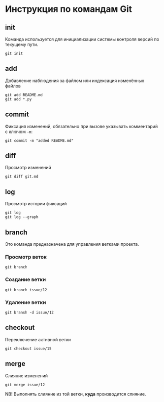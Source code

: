 # Инструкция по командам Git

## init

Команда используется для инициализации системы контроля версий по текущему пути.

```shell
git init
```

## add

Добавление наблюдения за файлом или индексация изменённых файлов

```shell
git add README.md
git add *.py
```

## commit

Фиксация изменений, обязательно при вызове указывать комментарий с ключом `-m`:

```shell
git commit -m "added README.md"
```

## diff

Просмотр изменений

```shell
git diff git.md
```

## log

Просмотр истории фиксаций

```shell
git log
git log --graph
```

## branch

Это команда предназначена для управления ветками проекта.

### Просмотр веток

```shell
git branch
```

### Создание ветки

```shell
git branch issue/12
```

### Удаление ветки

```shell
git bransh -d issue/12
```

## checkout

Переключение активной ветки

```shell
git checkout issue/15
```

## merge

Слияние изменений

```shell
git merge issue/12
```

NB! Выполнять слияние из той ветки, **куда** производится слияние.
